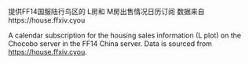 提供FF14国服陆行鸟区的 L房和 M房出售情况日历订阅 数据来自https://house.ffxiv.cyou

A calendar subscription for the housing sales information (L plot) on the Chocobo server in the FF14 China server. Data is sourced from https://house.ffxiv.cyou.
